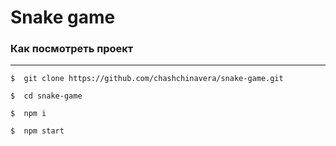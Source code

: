 # **Snake game**

### **Как посмотреть проект**
***
```
$  git clone https://github.com/chashchinavera/snake-game.git
```
```
$  cd snake-game
```
```
$  npm i
```
```
$  npm start
```